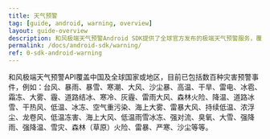 ```yaml
---
title: 天气预警
tag: [guide, android, warning, overview]
layout: guide-overview
description: 和风极端天气预警Android SDK提供了全球官方发布的极端天气预警服务，覆盖中国及全球国家或地区。
permalink: /docs/android-sdk/warning/
ref: 0-sdk-android-warning
---
```


和风极端天气预警API覆盖中国及全球国家或地区，目前已包括数百种灾害预警事件，例如：台风、暴雨、暴雪、寒潮、大风、沙尘暴、高温、干旱、雷电、冰雹、霜冻、大雾、霾、道路结冰、寒冷、灰霾、雷雨大风、森林火险、降温、道路冰雪、干热风、低温、冰冻、空气重污染、海上大雾、雷暴大风、持续低温、浓浮尘、龙卷风、低温冻害、海上大风、低温雨雪冰冻、强对流、臭氧、大雪、强降雨、强降温、雪灾、森林（草原）火险、雷暴、严寒、沙尘等等。